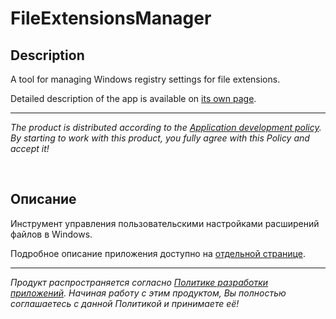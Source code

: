 # FileExtensionsManager

## Description

A tool for managing Windows registry settings for file extensions.

Detailed description of the app is available on [its own page](https://adslbarxatov.github.io/FileExtensionsManager).

---

*The product is distributed according to the [Application development policy](https://adslbarxatov.github.io/ADP).
By starting to work with this product, you fully agree with this Policy and accept it!*

&nbsp;



## Описание

Инструмент управления пользовательскими настройками расширений файлов в Windows.

Подробное описание приложения доступно на [отдельной странице](https://adslbarxatov.github.io/FileExtensionsManager/ru).

---

*Продукт распространяется согласно [Политике разработки приложений](https://adslbarxatov.github.io/ADP/ru).
Начиная работу с этим продуктом, Вы полностью соглашаетесь с данной Политикой и принимаете её!*
